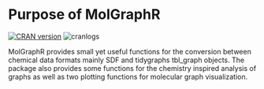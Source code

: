 
<!-- README.md is generated from README.Rmd. Please edit that file -->

# Purpose of MolGraphR

[![CRAN
version](https://www.r-pkg.org/badges/version/TheoChemR)](https://cran.r-project.org/package=MolGraphR)
![cranlogs](http://cranlogs.r-pkg.org./badges/MolGraphR)

MolGraphR provides small yet useful functions for the conversion between
chemical data formats mainly SDF and tidygraphs tbl_graph objects. The
package also provides some functions for the chemistry inspired analysis
of graphs as well as two plotting functions for molecular graph
visualization.
